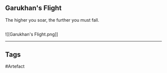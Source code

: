 ## Garukhan's Flight
The higher you soar, the further you must fall.
## 
![[Garukhan's Flight.png]]

---
## Tags
#Artefact